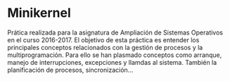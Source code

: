 # Minikernel
Prática realizada para la asignatura de Ampliación de Sistemas Operativos en el curso 2016-2017. El objetivo de esta práctica es entender los principales conceptos relacionados con la gestión de procesos y la multiprogramación. Para ello se han plasmado conceptos como arranque, manejo de interrupciones, excepciones y llamdas al sistema. También la planificación de procesos, sincronización...
